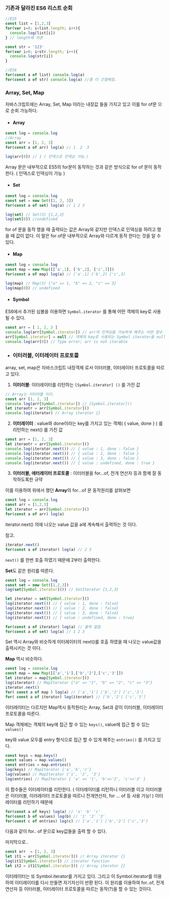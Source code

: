 
### 기존과 달라진 ES6 리스트 순회

```javascript
//ES5
const list = [1,2,3]
for(var i=0; i<list.length; i++){
  console.log(list[i])
} // length에 의존

const str = '123'
for(var i=0; i<str.length; i++){
  console.log(str[i])
}

//ES6
for(const a of list) console.log(a)
for(const a of str) console.log(a) //좀 더 간결해짐.
```



### Array, Set, Map

자바스크립트에는 Array, Set, Map 이라는 내장값 들을 가지고 있고 이를 for of문 으로 순회 가능하다.

- #### Array

```javascript
const log = console.log
//Array
const arr = [1, 2, 3]
for(const a of arr) log(a) // 1  2  3

log(arr[0]) // 1 ( 인덱스로 인덱싱 가능.)
```

Array 문은 내부적으로 ES5의 for문이 동작하는 것과 같은 방식으로 for of 문이 동작한다. ( 인덱스로 인덱싱이 가능 )



- #### Set

```javascript
const log = console.log
const set = new Set([1, 2, 3])
for(const a of set) log(a) // 1 2 3

log(set) // Set(3) {1,2,3}
log(set[0]) //undefined
```

for of 문을 동작 했을 때 출력되는 값은 Array와 같지만 인덱스로 인덱싱을 하려고 했을 때 값이 없다. 이 말은 for of문 내부적으로 Array와 다르게 동작 한다는 것을 알 수 있다.



- #### Map

```javascript
const log = console.log
const map = new Map([['a',1], ['b',2], ['c',3]])
for(const a of map) log(a) // ['a',1] ['b',2] ['c',3]

log(map) // Map(3) {"a" => 1, "b" => 2, "c" => 3}
log(map[0]) // undefined
```



- #### Symbol

ES6에서 추가된 심볼을 이용하면 <code>Symbol.iterator</code>  를 통해 어떤 객체의 key로 사용 될 수 있다.

```javascript
const arr = [ 1, 2, 3 ]
console.log(arr[Symbol.iterator]) // arr의 인덱싱을 가능하게 해주는 어떤 함수 출력.
arr[Symbol.iterator] = null // 객체의 key로 사용되는 Symbol iterator을 null로 만들어버림.
console.log(arr[0]) // Type error; arr is not iterable
```



- ### 이터러블, 이터레이터 프로토콜

array, set, map은 자바스크립트 내장객체 로서 이터러블, 이터레이터 프로토콜을 따르고 있다.

1. **이터러블**: 이터레이터를 리턴하는 <code>[Symbol.iterator] ()</code> 를 가진 값

```javascript
// Array는 이터러블 이다.
const arr [1, 2, 3]
console.log(arr[Symbol.iterator]) // [Symbol.iterator]()
let iteraotr = arr[Symbol.iterator]()
console.log(iterator) // Array iterator {}
```

2. **이터레이터** : value와 done이라는 key를 가지고 있는 객체( { value, done } ) 를 리턴하는 next() 를 가진 값

```javascript
const arr = [1, 2, 3]
let iteraotr = arr[Symbol.iterator]()
console.log(iterator.next()) // { value : 1, done : false }
console.log(iterator.next()) // { value : 2, done : false }
console.log(iterator.next()) // { value : 3, done : false }
console.log(iterator.next()) // { value : undefined, done : true }
```

3. **이터러블, 에터레이터 프로토콜** : 이터러블을 for...of, 전개 연산자 등과 함께 잘 동작하도록한 규약

이를 이용하여 위에서 했던 **Array**의 for...of 문 동작원리를 살펴보면

```javascript
const log = console.log
const arr = [1,2,3]
let iterator = arr[Symbol.iterator]()
for(const a of arr) log(a)
```

 iterator.next() 의에 나오는 value 값을 a에 계속해서 출력하는 것 이다. 

참고.

```javascript
iterator.next()
for(const a of iterator) log(a) // 2 3
```

<code>next()</code> 를 한번 호출 하였기 때문에 2부터 출력한다.

**Set**도 같은 원리를 따른다.

```javascript
const log = console.log
const set = new Set([1,2,3])
log(set[Symbol.iterator]()) // SetIterator {1,2,3}

let iterator = set[Symbol.iterator]()
log(iterator.next()) // { value : 1, done : false}
log(iterator.next()) // { value : 2, done : false}
log(iterator.next()) // { value : 3, done : false}
log(iterator.next()) // { value : undefined, done : true}

for(const a of iterator) log(a) // 출력 없음
for(const a of set) log(a) // 1 2 3

```

Set 역시 Array와 비슷하게 이터레이터의 next()를 호출 하였을 때 나오는 value값을 출력시키는 것 이다.

**Map** 역시 비슷하다.

```javascript
const log = console.log
const map = new Map([['a','1'],['b','2'],['c','3']])
let iterator = map[Symbol.iterator]()
log(iterator) // MapIterator {"a" => "1", "b" => "2", "c" => "3"}
iterator.next()
for( const a of map ) log(a) // ['a','1'] ['b','2'] ['c','3']
for( const a of iterator) log(iterator) // ['b','2'] ['c','3']
```

이터레이터는 다르지만 Map역시 동작원리는 Array, Set과 같이 이터러블, 이터레이터 프로토콜을 따른다.

Map 객체에는 객체의 key에 접근 할 수 있는 <code>keys()</code>, value에 접근 할 수 있는 <code>values()</code>

key와 value 모두를 entry 형식으로 접근 할 수 있게 해주는 <code>entries()</code> 를 가지고 있다.

```javascript
const keys = map.keys()
const values = map.values()
const entries = map.entries()
log(keys) // MapIterator {'a','b','c'}
log(values) // MapIterator {'1', '2', '3'}
log(entries) // MapIterator { 'a' => '1', 'b'=>'2', 'c'=>'3' }

```

이 함수들은 이터레이터를 리턴한다. ( 이터레이터를 리턴하니 이터러블 이고 이터러블은 이터러블, 이러레이터 프로토콜을 따르니 전개연산자, for ... of 등 사용 가능! ) 이터레이터를 리턴하기 때문에

```javascript
for(const a of keys) log(a) // 'a' 'b' 'c'
for(const b of values) log(b) // '1' '2' '3'
for(const c of entries) log(c) // ['a','1'] ['b','2'] ['c','3']
```

다음과 같이 for.. of 문으로 key값들을 출력 할 수 있다.

마지막으로..

```javascript
const arr  = [1, 2, 3]
let it1 = arr[Symbol.iterator]() // Array iterator {}
log(it1[Symbol.iterator]) // iterator function
let it2 = it1[Symbol.iterator]() // Array iterator {}
```

이터레이터는 또 Symbol.iterator를 가지고 있다. 그리고 이 Symbol.iterator를 이용하여 이터레이터를 다시 만들면 자기자신이 반환 된다. 이 원리를 이용하여 for..of, 전개연산자 등 이터러블, 이터레이터 프로토콜을 따르는 동작(?)을 할 수 있는 것이다.

